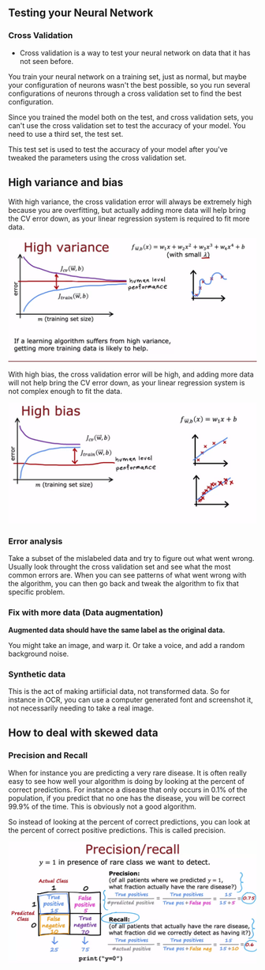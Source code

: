 ## Testing your Neural Network

### Cross Validation

- Cross validation is a way to test your neural network on data that it has not seen before.

You train your neural network on a training set, just as normal, but maybe your configuration of neurons wasn't the best possible, so you run several configurations of neurons through a cross validation set to find the best configuration.

Since you trained the model both on the test, and cross validation sets, you can't use the cross validation set to test the accuracy of your model. You need to use a third set, the test set.

This test set is used to test the accuracy of your model after you've tweaked the parameters using the cross validation set.


## High variance and bias

With high variance, the cross validation error will always be extremely high because you are overfitting, but actually adding more data will help bring the CV error down, as your linear regression system is required to fit more data. 

![](./2023-06-10_15-11.png)

With high bias, the cross validation error will be high, and adding more data will not help bring the CV error down, as your linear regression system is not complex enough to fit the data.

![](2023-06-10_15-12.png)

### Error analysis

Take a subset of the mislabeled data and try to figure out what went wrong. Usually look throught the cross validation set and see what the most common errors are. When you can see patterns of what went wrong with the algorithm, you can then go back and tweak the algorithm to fix that specific problem.


### Fix with more data (Data augmentation)

**Augmented data should have the same label as the original data.**

You might take an image, and warp it. Or take a voice, and add a random background noise.

### Synthetic data

This is the act of making artiificial data, not transformed data. So for instance in OCR, you can use a computer generated font and screenshot it, not necessarily needing to take a real image.

## How to deal with skewed data

### Precision and Recall

When for instance you are predicting a very rare disease. It is often really easy to see how well your algorithm is doing by looking at the percent of correct predictions. For instance a disease that only occurs in 0.1% of the population, if you predict that no one has the disease, you will be correct 99.9% of the time. This is obviously not a good algorithm.

So instead of looking at the percent of correct predictions, you can look at the percent of correct positive predictions. This is called precision.

![](./2023-06-10_16-32.png)